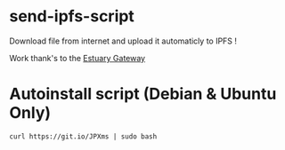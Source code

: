 # send-ipfs-script
 
Download file from internet and upload it automaticly to IPFS !

Work thank's to the [Estuary Gateway](https://estuary.tech/)

# Autoinstall script (Debian & Ubuntu Only)
`curl https://git.io/JPXms | sudo bash`
